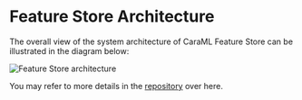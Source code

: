 # Feature Store Architecture

The overall view of the system architecture of CaraML Feature Store can be illustrated in the diagram below:

![Feature Store architecture](../../.gitbook/assets/feast\_architecture.png)

You may refer to more details in the [repository](https://github.com/caraml-dev/caraml-store) over here.

